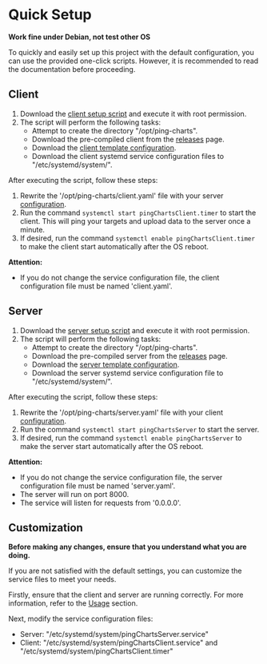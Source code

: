 # Quick Setup

**Work fine under Debian, not test other OS**

To quickly and easily set up this project with the default configuration, you can use the provided one-click scripts. However, it is recommended to read the documentation before proceeding.

## Client

1. Download the [client setup script](../scripts/client.sh) and execute it with root permission.
2. The script will perform the following tasks:
   - Attempt to create the directory "/opt/ping-charts".
   - Download the pre-compiled client from the [releases](https://github.com/eastarpen/ping-charts/releases) page.
   - Download the [client template configuration](../doc/templates/client.yaml).
   - Download the client systemd service configuration files to "/etc/systemd/system/".

After executing the script, follow these steps:

1. Rewrite the '/opt/ping-charts/client.yaml' file with your server [configuration](./configuration.md#Client).
2. Run the command `systemctl start pingChartsClient.timer` to start the client. This will ping your targets and upload data to the server once a minute.
3. If desired, run the command `systemctl enable pingChartsClient.timer` to make the client start automatically after the OS reboot.

**Attention:**
- If you do not change the service configuration file, the client configuration file must be named 'client.yaml'.

## Server

1. Download the [server setup script](../scripts/server.sh) and execute it with root permission.
2. The script will perform the following tasks:
   - Attempt to create the directory "/opt/ping-charts".
   - Download the pre-compiled server from the [releases](https://github.com/eastarpen/ping-charts/releases) page.
   - Download the [server template configuration](../doc/templates/server.yaml).
   - Download the server systemd service configuration file to "/etc/systemd/system/".

After executing the script, follow these steps:

1. Rewrite the '/opt/ping-charts/server.yaml' file with your client [configuration](./configuration.md#Server).
2. Run the command `systemctl start pingChartsServer` to start the server.
3. If desired, run the command `systemctl enable pingChartsServer` to make the server start automatically after the OS reboot.

**Attention:**
- If you do not change the service configuration file, the server configuration file must be named 'server.yaml'.
- The server will run on port 8000.
- The service will listen for requests from '0.0.0.0'.

## Customization

**Before making any changes, ensure that you understand what you are doing.**

If you are not satisfied with the default settings, you can customize the service files to meet your needs.

Firstly, ensure that the client and server are running correctly. For more information, refer to the [Usage](../README.md#Usage) section.

Next, modify the service configuration files:

- Server: "/etc/systemd/system/pingChartsServer.service"
- Client: "/etc/systemd/system/pingChartsClient.service" and "/etc/systemd/system/pingChartsClient.timer"
